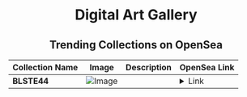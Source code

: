 <div align="center">

# Digital Art Gallery

## Trending Collections on OpenSea

| Collection Name                       | Image                                                                                     | Description                       | OpenSea Link                                                                                          |
|---------------------------------------|-------------------------------------------------------------------------------------------|-----------------------------------|--------------------------------------------------------------------------------------------------------|
| **BLSTE44** | ![Image](https://i.seadn.io/s/raw/files/b04f1c37a98cbba692bf613be3c1d1a0.png?w=500&auto=format?w=200&auto=format) |  | <details><summary>Link</summary>[BLSTE44](https://opensea.io/collection/blste44)</details> |

</div>